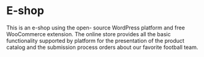 # E-shop
This is an e-shop using the open- source WordPress platform and free WooCommerce extension. The online store provides all the basic functionality supported by platform for the presentation of the product catalog and the submission process orders about our favorite football team.
